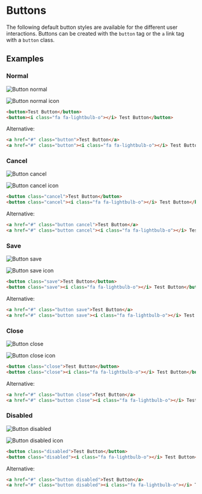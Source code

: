 # Buttons

The following default button styles are available for the different user interactions. Buttons can be created with the `button` tag or the `a` link tag with a `button` class.

## Examples

### Normal

![Button normal](Developer-Guide/frontend/elements/buttons/normal.png)

![Button normal icon](Developer-Guide/frontend/elements/buttons/normal_icon.png)

```html
<button>Test Button</button>
<button><i class="fa fa-lightbulb-o"></i> Test Button</button>
```

Alternative:

```html
<a href="#" class="button">Test Button</a>
<a href="#" class="button"><i class="fa fa-lightbulb-o"></i> Test Button</a>
```

### Cancel

![Button cancel](Developer-Guide/frontend/elements/buttons/cancel.png)

![Button cancel icon](Developer-Guide/frontend/elements/buttons/cancel_icon.png)

```html
<button class="cancel">Test Button</button>
<button class="cancel"><i class="fa fa-lightbulb-o"></i> Test Button</button>
```

Alternative:

```html
<a href="#" class="button cancel">Test Button</a>
<a href="#" class="button cancel"><i class="fa fa-lightbulb-o"></i> Test Button</a>
```

### Save

![Button save](Developer-Guide/frontend/elements/buttons/save.png)

![Button save icon](Developer-Guide/frontend/elements/buttons/save_icon.png)

```html
<button class="save">Test Button</button>
<button class="save"><i class="fa fa-lightbulb-o"></i> Test Button</button>
```

Alternative:

```html
<a href="#" class="button save">Test Button</a>
<a href="#" class="button save"><i class="fa fa-lightbulb-o"></i> Test Button</a>
```

### Close

![Button close](Developer-Guide/frontend/elements/buttons/close.png)

![Button close icon](Developer-Guide/frontend/elements/buttons/close_icon.png)

```html
<button class="close">Test Button</button>
<button class="close"><i class="fa fa-lightbulb-o"></i> Test Button</button>
```

Alternative:

```html
<a href="#" class="button close">Test Button</a>
<a href="#" class="button close"><i class="fa fa-lightbulb-o"></i> Test Button</a>
```

### Disabled

![Button disabled](Developer-Guide/frontend/elements/buttons/disabled.png)

![Button disabled icon](Developer-Guide/frontend/elements/buttons/disabled_icon.png)

```html
<button class="disabled">Test Button</button>
<button class="disabled"><i class="fa fa-lightbulb-o"></i> Test Button</button>
```

Alternative:

```html
<a href="#" class="button disabled">Test Button</a>
<a href="#" class="button disabled"><i class="fa fa-lightbulb-o"></i> Test Button</a>
```